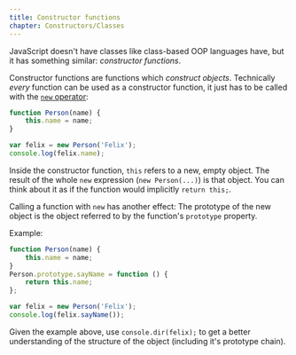 ```yaml
---
title: Constructor functions
chapter: Constructors/Classes
---
```


JavaScript doesn't have classes like class-based OOP languages have, but it has
something similar: _constructor functions_.

Constructor functions are functions which _construct objects_. Technically
_every_ function can be used as a constructor function, it just has to be
called with the [`new` operator][new]:

```javascript
function Person(name) {
    this.name = name;
}

var felix = new Person('Felix');
console.log(felix.name);
```

Inside the constructor function, `this` refers to a new, empty object. The
result of the whole `new` expression (`new Person(...)`) is that object. You can
think about it as if the function would implicitly `return this;`.

Calling a function with `new` has another effect: The prototype of the new object
is the object referred to by the function's `prototype` property.

Example:

```javascript
function Person(name) {
    this.name = name;
}
Person.prototype.sayName = function () {
    return this.name;
};

var felix = new Person('Felix');
console.log(felix.sayName());
```

Given the example above, use `console.dir(felix);` to get a better understanding
of the structure of the object (including it's prototype chain).

[new]: https://developer.mozilla.org/en-US/docs/Web/JavaScript/Reference/Operators/new
